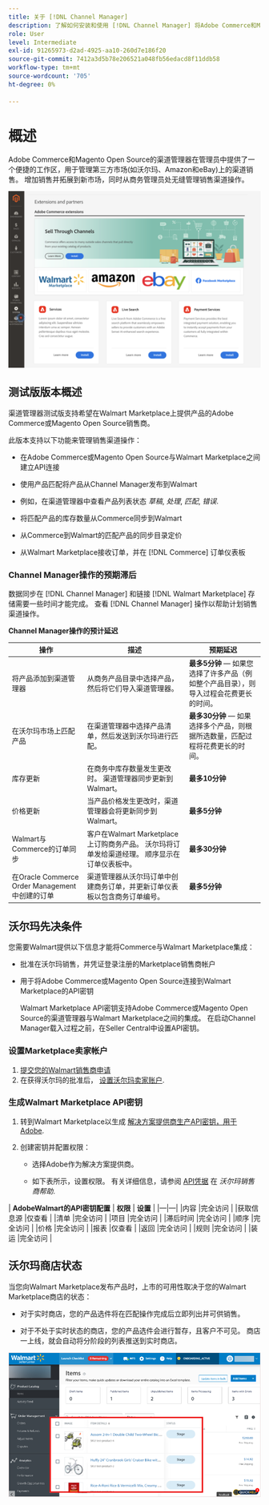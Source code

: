 ```yaml
---
title: 关于 [!DNL Channel Manager]
description: 了解如何安装和使用 [!DNL Channel Manager] 将Adobe Commerce和Magento Open Source商店与第三方市场集成，并创建销售渠道，从您的商务管理员无缝地管理市场列表、定价、库存和销售。
role: User
level: Intermediate
exl-id: 91265973-d2ad-4925-aa10-260d7e186f20
source-git-commit: 7412a3d5b78e206521a048fb56edacd8f11ddb58
workflow-type: tm+mt
source-wordcount: '705'
ht-degree: 0%

---
```


# 概述

Adobe Commerce和Magento Open Source的渠道管理器在管理员中提供了一个便捷的工作区，用于管理第三方市场(如沃尔玛、Amazon和eBay)上的渠道销售。 增加销售并拓展到新市场，同时从商务管理员处无缝管理销售渠道操作。

![[!DNL Channel Manager] 扩展管理员视图](assets/channel-manager-admin-entry-page.png)

## 测试版版本概述

渠道管理器测试版支持希望在Walmart Marketplace上提供产品的Adobe Commerce或Magento Open Source销售商。

此版本支持以下功能来管理销售渠道操作：

* 在Adobe Commerce或Magento Open Source与Walmart Marketplace之间建立API连接

* 使用产品匹配将产品从Channel Manager发布到Walmart

* 例如，在渠道管理器中查看产品列表状态 *草稿*, *处理*, *匹配*, *错误*.

* 将匹配产品的库存数量从Commerce同步到Walmart

* 从Commerce到Walmart的匹配产品的同步目录定价

* 从Walmart Marketplace接收订单，并在 [!DNL Commerce] 订单仪表板

### Channel Manager操作的预期滞后

数据同步在 [!DNL Channel Manager] 和链接 [!DNL Walmart Marketplace] 存储需要一些时间才能完成。 查看 [!DNL Channel Manager] 操作以帮助计划销售渠道操作。

**Channel Manager操作的预计延迟**

| **操作** | **描述** | **预期延迟** |
|--------------------------------------------|-----------------------------------------------------------------------------------------------------------------------------------------------|---------------------------------------------------------------------------------------------------------------------------|
| 将产品添加到渠道管理器 | 从商务产品目录中选择产品，然后将它们导入渠道管理器。 | **最多5分钟** — 如果您选择了许多产品（例如整个产品目录），则导入过程会花费更长的时间。 |
| 在沃尔玛市场上匹配产品 | 在渠道管理器中选择产品清单，然后发送到沃尔玛进行匹配。 | **最多30分钟** — 如果选择多个产品，则根据所选数量，匹配过程将花费更长的时间。 |
| 库存更新 | 在商务中库存数量发生更改时。 渠道管理器同步更新到Walmart。 | **最多10分钟** |
| 价格更新 | 当产品价格发生更改时，渠道管理器会将更新同步到Walmart。 | **最多5分钟** |
| Walmart与Commerce的订单同步 | 客户在Walmart Marketplace上订购商务产品。 沃尔玛将订单发给渠道经理。 顺序显示在订单仪表板中。 | **最多30分钟** |
| 在Oracle Commerce Order Management中创建的订单 | 渠道管理器从沃尔玛订单中创建商务订单，并更新订单仪表板以包含商务订单编号。 | **最多5分钟** |

## 沃尔玛先决条件

您需要Walmart提供以下信息才能将Commerce与Walmart Marketplace集成：

* 批准在沃尔玛销售，并凭证登录注册的Marketplace销售商帐户

* 用于将Adobe Commerce或Magento Open Source连接到Walmart Marketplace的API密钥

   Walmart Marketplace API密钥支持Adobe Commerce或Magento Open Source的渠道管理器与Walmart Marketplace之间的集成。 在启动Channel Manager载入过程之前，在Seller Central中设置API密钥。

### 设置Marketplace卖家帐户

1. [提交您的Walmart销售商申请](https://marketplace-apply.walmart.com/apply?id=0014M00001zivMpQAI)
2. 在获得沃尔玛的批准后， [设置沃尔玛卖家账户](https://sellerhelp.walmart.com/seller/s/guide?article=000008219).

### 生成Walmart Marketplace API密钥

1. 转到Walmart Marketplace以生成 [解决方案提供商生产API密钥，用于Adobe](https://developer.walmart.com/#preloginModal?redirectUri=https%3A%2F%2Fdeveloper.walmart.com%2Faccount%2FgenerateKey).

1. 创建密钥并配置权限：

   * 选择Adobe作为解决方案提供商。

   * 如下表所示，设置权限。 有关详细信息，请参阅 [API凭据](https://sellerhelp.walmart.com/seller/s/guide?article=000006422) 在 *沃尔玛销售商帮助*.

|    **AdobeWalmart的API密钥配置**
| **权限** | **设置** | |—|—| |内容 |完全访问 | |获取信息源 |仅查看 | |清单 |完全访问 | |项目 |完全访问 | |滞后时间 |完全访问 | |顺序 |完全访问 | |价格 |完全访问 | |报表 |仅查看 | |返回 |完全访问 | |规则 |完全访问 | |装运 |完全访问 |

## 沃尔玛商店状态

当您向Walmart Marketplace发布产品时，上市的可用性取决于您的Walmart Marketplace商店的状态：

* 对于实时商店，您的产品选件将在匹配操作完成后立即列出并可供销售。

* 对于不处于实时状态的商店，您的产品选件会进行暂存，且客户不可见。 商店一上线，就会自动将分阶段的列表推送到实时商店。


![[!DNL Walmart Seller Central] 暂存产品](assets/walmart-seller-central-staged.png)
